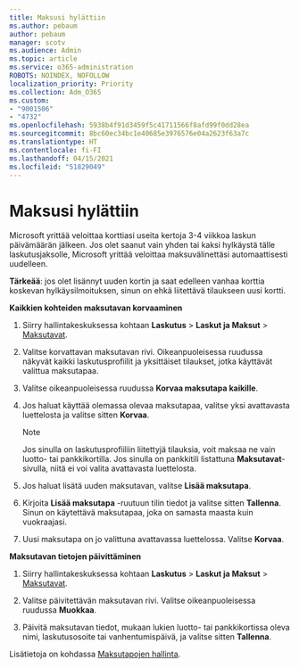 ```yaml
---
title: Maksusi hylättiin
ms.author: pebaum
author: pebaum
manager: scotv
ms.audience: Admin
ms.topic: article
ms.service: o365-administration
ROBOTS: NOINDEX, NOFOLLOW
localization_priority: Priority
ms.collection: Adm_O365
ms.custom:
- "9001506"
- "4732"
ms.openlocfilehash: 5938b4f91d3459f5c41711566f8afd99f0dd28ea
ms.sourcegitcommit: 8bc60ec34bc1e40685e3976576e04a2623f63a7c
ms.translationtype: HT
ms.contentlocale: fi-FI
ms.lasthandoff: 04/15/2021
ms.locfileid: "51829049"
---
```

# <a name="your-payment-was-declined"></a>Maksusi hylättiin

Microsoft yrittää veloittaa korttiasi useita kertoja 3-4 viikkoa laskun päivämäärän jälkeen.  Jos olet saanut vain yhden tai kaksi hylkäystä tälle laskutusjaksolle, Microsoft yrittää veloittaa maksuvälinettäsi automaattisesti uudelleen.  

**Tärkeää**: jos olet lisännyt uuden kortin ja saat edelleen vanhaa korttia koskevan hylkäysilmoituksen, sinun on ehkä liitettävä tilaukseen uusi kortti.

**Kaikkien kohteiden maksutavan korvaaminen**

1. Siirry hallintakeskuksessa kohtaan **Laskutus** > **Laskut ja Maksut** > [Maksutavat](https://go.microsoft.com/fwlink/p/?linkid=2018806).

2. Valitse korvattavan maksutavan rivi. Oikeanpuoleisessa ruudussa näkyvät kaikki laskutusprofiilit ja yksittäiset tilaukset, jotka käyttävät valittua maksutapaa.

3. Valitse oikeanpuoleisessa ruudussa **Korvaa maksutapa kaikille**.

4. Jos haluat käyttää olemassa olevaa maksutapaa, valitse yksi avattavasta luettelosta ja valitse sitten **Korvaa**.

    > [!NOTE]
    > Jos sinulla on laskutusprofiiliin liitettyjä tilauksia, voit maksaa ne vain luotto- tai pankkikortilla. Jos sinulla on pankkitili listattuna **Maksutavat**-sivulla, niitä ei voi valita avattavasta luettelosta.

5. Jos haluat lisätä uuden maksutavan, valitse **Lisää maksutapa**.

6. Kirjoita **Lisää maksutapa** -ruutuun tilin tiedot ja valitse sitten **Tallenna**. Sinun on käytettävä maksutapaa, joka on samasta maasta kuin vuokraajasi.

7. Uusi maksutapa on jo valittuna avattavassa luettelossa. Valitse **Korvaa**.

**Maksutavan tietojen päivittäminen**

1. Siirry hallintakeskuksessa kohtaan **Laskutus** > **Laskut ja Maksut** > [Maksutavat](https://go.microsoft.com/fwlink/p/?linkid=2018806).

2. Valitse päivitettävän maksutavan rivi. Valitse oikeanpuoleisessa ruudussa **Muokkaa**.

3. Päivitä maksutavan tiedot, mukaan lukien luotto- tai pankkikortissa oleva nimi, laskutusosoite tai vanhentumispäivä, ja valitse sitten **Tallenna**.

Lisätietoja on kohdassa [Maksutapojen hallinta](https://docs.microsoft.com/microsoft-365/commerce/billing-and-payments/manage-payment-methods).